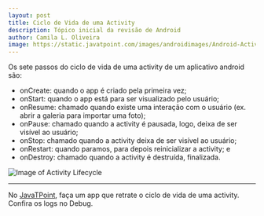 ```yaml
---
layout: post
title: Ciclo de Vida de uma Activity
description: Tópico inicial da revisão de Android
author: Camila L. Oliveira
image: https://static.javatpoint.com/images/androidimages/Android-Activity-Lifecycle.png
---
```


Os sete passos do ciclo de vida de uma activity de um aplicativo android são:
- onCreate: quando o app é criado pela primeira vez;
- onStart: quando o app está para ser visualizado pelo usuário;
- onResume: chamado quando existe uma interação com o usuário (ex. abrir a galeria para importar uma foto);
- onPause: chamado quando a activity é pausada, logo, deixa de ser visível ao usuário;
- onStop: chamado quando a activity deixa de ser visível ao usuário;
- onRestart: quando paramos, para depois reinicializar a activity; e
- onDestroy: chamado quando a activity é destruída, finalizada.

![Image of Activity Lifecycle](https://static.javatpoint.com/images/androidimages/Android-Activity-Lifecycle.png)

----
No [JavaTPoint](https://www.javatpoint.com/android-life-cycle-of-activity), faça um app que retrate o ciclo de vida de uma activity. 
Confira os logs no Debug.
